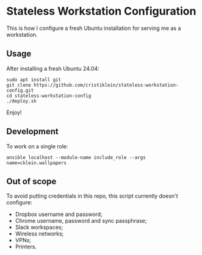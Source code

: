 Stateless Workstation Configuration
===================================

This is how I configure a fresh Ubuntu installation for serving me as a workstation.

Usage
-----
After installing a fresh Ubuntu 24.04:

```
sudo apt install git
git clone https://github.com/cristiklein/stateless-workstation-config.git
cd stateless-workstation-config
./deploy.sh
```

Enjoy!

Development
-----------
To work on a single role:

```
ansible localhost --module-name include_role --args name=cklein.wallpapers
```

Out of scope
------------
To avoid putting credentials in this repo, this script currently doesn't configure:

- Dropbox username and password;
- Chrome username, password and sync passphrase;
- Slack workspaces;
- Wireless networks;
- VPNs;
- Printers.
